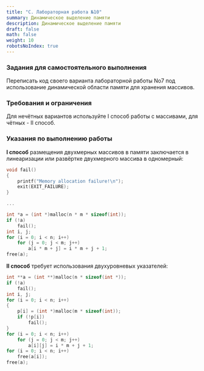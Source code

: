 ```yaml
---
title: "C. Лабораторная работа №10"
summary: Динамическое выделение памяти
description: Динамическое выделение памяти
draft: false
math: false
weight: 10
robotsNoIndex: true
---
```


### Задания для самостоятельного выполнения

Переписать код своего варианта лабораторной работы No7 под использование динамической области памяти для хранения массивов.

### Требования и ограничения

Для нечётных вариантов используйте I способ работы с массивами, для чётных - II способ.  

### Указания по выполнению работы

**I способ** размещения двухмерных массивов в памяти заключается в линеаризации или развёртке двухмерного массива в одномерный:
```c
void fail()
{
    printf("Memory allocation failure!\n");
    exit(EXIT_FAILURE);
}

...

int *a = (int *)malloc(n * m * sizeof(int));
if (!a)
    fail();
int i, j;
for (i = 0; i < n; i++)
    for (j = 0; j < m; j++)
        a[i * m + j] = i * m + j + 1;
free(a);
```

**II способ** требует использования двухуровневых указателей:
```c
int **a = (int **)malloc(n * sizeof(int *));
if (!a)
    fail();
int i, j;
for (i = 0; i < n; i++)
{
    p[i] = (int *)malloc(m * sizeof(int));
    if (!p[i])
        fail();
}
for (i = 0; i < n; i++)
    for (j = 0; j < m; j++)
        a[i][j] = i * m + j + 1;
for (i = 0; i < n; i++)
    free(a[i]);
free(a);
```
